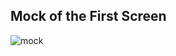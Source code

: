 ## Mock of the First Screen

![mock](https://raw.githubusercontent.com/ryotogashi/sleepyhead/master/doc/img/MockOfFirstScreen.png)


